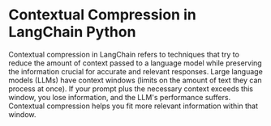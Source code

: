# Contextual Compression in LangChain Python
 Contextual compression in LangChain refers to techniques that try to reduce the amount of context passed to a language model while preserving the information crucial for accurate and relevant responses.  Large language models (LLMs) have context windows (limits on the amount of text they can process at once).  If your prompt plus the necessary context exceeds this window, you lose information, and the LLM's performance suffers.  Contextual compression helps you fit more relevant information within that window.
